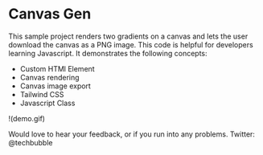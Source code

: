# Canvas Gen

This sample project renders two gradients on a canvas and lets the user download the canvas as a PNG image. This code is helpful for developers learning Javascript. It demonstrates the following concepts:

* Custom HTMl Element
* Canvas rendering
* Canvas image export
* Tailwind CSS
* Javascript Class

!(demo.gif)

Would love to hear your feedback, or if you run into any problems. Twitter: @techbubble
